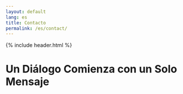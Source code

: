 ```yaml
---
layout: default
lang: es
title: Contacto
permalink: /es/contact/
---
```


{% include header.html %}

<h1 class="main-title">Un Diálogo Comienza con un Solo Mensaje</h1>

<section class="transformation-section" style="justify-content:center;">
  <div class="transformation-box" style="max-width:600px;width:100%;">
    <iframe data-tally-src="https://tally.so/embed/3jVQbY?alignLeft=1&hideTitle=1&transparentBackground=1&dynamicHeight=1"
      width="100%" height="400" frameborder="0" marginheight="0" marginwidth="0" title="Contact Form"></iframe>
    <script>var d=document,s=d.createElement("script");s.src="https://tally.so/widgets/embed.js";s.onload=function(){Tally.loadEmbeds();};d.body.appendChild(s);</script>
  </div>
</section>
